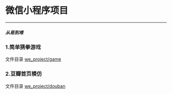 # 微信小程序项目
-----------------
##### 从易到难
### 1.简单猜拳游戏
文件目录 [we_project/game](https://github.com/a294465800/we_project/tree/master/game)

### 2.豆瓣首页模仿
文件目录 [we_project/douban](https://github.com/a294465800/we_project/tree/master/douban)
